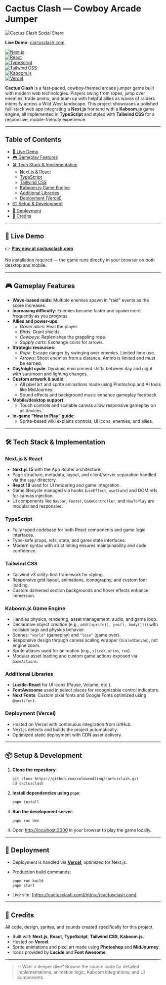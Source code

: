 # Cactus Clash — Cowboy Arcade Jumper

![Cactus Clash Social Share](public/meta/social-share.png)

**Live Demo:** [cactusclash.com](https://cactusclash.com)

[![Next.js](https://img.shields.io/badge/Next.js-15.1.2-000000?style=flat&logo=nextdotjs&logoColor=white)](https://nextjs.org/)  
[![React](https://img.shields.io/badge/React-19.0.0-20232A?style=flat&logo=react&logoColor=white)](https://react.dev/)  
[![TypeScript](https://img.shields.io/badge/TypeScript-5-3178C6?style=flat&logo=typescript&logoColor=white)](https://www.typescriptlang.org/)  
[![Tailwind CSS](https://img.shields.io/badge/Tailwind_CSS-3.4.1-06B6D4?style=flat&logo=tailwindcss&logoColor=white)](https://tailwindcss.com/)  
[![Kaboom.js](https://img.shields.io/badge/Kaboom.js-3000.1.17-FA4E0A?style=flat)](https://kaboomjs.com/)  
[![Vercel](https://img.shields.io/badge/Vercel-Deploy-000000?style=flat&logo=vercel&logoColor=white)](https://vercel.com/)  

**Cactus Clash** is a fast-paced, cowboy-themed arcade jumper game built with modern web technologies. Players swing from ropes, jump over enemies, trade ammo, and team up with helpful allies as waves of raiders intensify across a Wild West landscape. This project showcases a polished full-stack web app integrating a **Next.js** frontend with a **Kaboom.js** game engine, all implemented in **TypeScript** and styled with **Tailwind CSS** for a responsive, mobile-friendly experience.

---

## Table of Contents

- [🚀 Live Demo](#-live-demo)
- [🎮 Gameplay Features](#-gameplay-features)
- [🛠️ Tech Stack & Implementation](#️-tech-stack--implementation)
  - [Next.js & React](#nextjs--react)
  - [TypeScript](#typescript)
  - [Tailwind CSS](#tailwind-css)
  - [Kaboom.js Game Engine](#kaboomjs-game-engine)
  - [Additional Libraries](#additional-libraries)
  - [Deployment (Vercel)](#deployment-vercel)
- [📦 Setup & Development](#-setup--development)
- [🚚 Deployment](#-deployment)
- [🎨 Credits](#-credits)

---

## 🚀 Live Demo

👉 [**Play now at cactusclash.com**](https://cactusclash.com)

No installation required — the game runs directly in your browser on both desktop and mobile.

---

## 🎮 Gameplay Features

- **Wave-based raids**: Multiple enemies spawn in "raid" events as the score increases.
- **Increasing difficulty**: Enemies become faster and spawn more frequently as you progress.
- **Allies and power-ups**:
  - *Green allies*: Heal the player.
  - *Birds*: Grant shields.
  - *Cowboys*: Replenishes the grappling rope.
  - *Supply carts*: Exchange coins for arrows.
- **Strategic resources**:
  - *Rope*: Escape danger by swinging over enemies. Limited time use.
  - *Arrows*: Shoot enemies from a distance. Ammo is limited and must be earned.
- **Day/night cycle**: Dynamic environment shifts between day and night with sun/moon and lighting changes.
- **Custom artwork & audio**:
  - All pixel art and sprite animations made using Photoshop and AI tools like MidJourney.
  - Sound effects and background music enhance gameplay feedback.
- **Mobile/desktop support**:
  - Touch controls and scalable canvas allow responsive gameplay on all devices.
- **In-game “How to Play” guide**:
  - Sprite-based wiki explains controls, UI icons, enemies, and allies.

---

## 🛠️ Tech Stack & Implementation

### Next.js & React

- **Next.js 15** with the App Router architecture.
- Page structure, metadata, layout, and client/server separation handled via the `app/` directory.
- **React 19** used for UI rendering and game integration.
- Game lifecycle managed via hooks (`useEffect`, `useState`) and DOM refs for canvas injection.
- UI components like `Navbar`, `Footer`, `GameController`, and `HowToPlay` are modular and responsive.

### TypeScript

- Fully typed codebase for both React components and game logic interfaces.
- Type-safe props, refs, state, and game state interfaces.
- Modern syntax with strict linting ensures maintainability and code confidence.

### Tailwind CSS

- Tailwind v3 utility-first framework for styling.
- Responsive grid layout, animations, iconography, and custom font loading.
- Custom darkened section backgrounds and hover effects enhance immersion.

### Kaboom.js Game Engine

- Handles physics, rendering, asset management, audio, and game loop.
- Declarative object creation (e.g., `add([sprite(), pos(), body()])`) with collision tags and physics behavior.
- Scenes: `"world"` (gameplay) and `"lose"` (game over).
- Responsive design through canvas scaling wrapper (`ScaledCanvas`), not engine zoom.
- Sprite atlases used for animation (e.g., `sliceX`, `anims`, `run`).
- Modular asset loading and custom game actions exposed via `GameActions`.

### Additional Libraries

- **Lucide-React** for UI icons (Pause, Volume, etc.).
- **FontAwesome** used in select places for recognizable control indicators.
- **Next Fonts**: Custom pixel fonts and Google Fonts optimized using `@next/font`.

### Deployment (Vercel)

- Hosted on Vercel with continuous integration from GitHub.
- Next.js detects and builds the project automatically.
- Optimized static deployment with CDN asset delivery.

---

## 📦 Setup & Development

1. **Clone the repository**:
   ```bash
   git clone https://github.com/colewendling/cactusclash.git
   cd cactusclash
   ```

2. **Install dependencies using `pnpm`**:
   ```bash
   pnpm install
   ```

3. **Run the development server**:
   ```bash
   pnpm run dev
   ```

4. Open [http://localhost:3000](http://localhost:3000) in your browser to play the game locally.

---

## 🚚 Deployment

- Deployment is handled via [**Vercel**](https://vercel.com), optimized for Next.js.
- Production build commands:
  ```bash
  pnpm run build
  pnpm start
  ```

- Live site: [https://cactusclash.com](https://cactusclash.com)

---

## 🎨 Credits

All code, design, sprites, and sounds created specifically for this project.

- Built with **Next.js**, **React**, **TypeScript**, **Tailwind CSS**, **Kaboom.js**.
- Hosted on **Vercel**.
- Sprite animations and pixel art made using **Photoshop** and **MidJourney**.
- Icons provided by **Lucide** and **Font Awesome**.

---

> ✨ Want a deeper dive? Browse the source code for detailed implementations, animation logic, Kaboom integrations, and UI components.